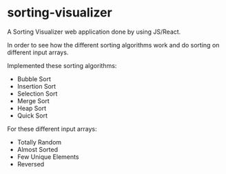 # sorting-visualizer
A Sorting Visualizer web application done by using JS/React.

In order to see how the different sorting algorithms work and do sorting on different input arrays.

Implemented these sorting algorithms:
  - Bubble Sort
  - Insertion Sort
  - Selection Sort
  - Merge Sort
  - Heap Sort
  - Quick Sort
 
For these different input arrays:
  - Totally Random
  - Almost Sorted
  - Few Unique Elements
  - Reversed
